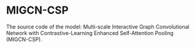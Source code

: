 # MIGCN-CSP
The source code of the model: Multi-scale Interactive Graph Convolutional Network with Contrastive-Learning Enhanced Self-Attention Pooling (MIGCN-CSP). 
